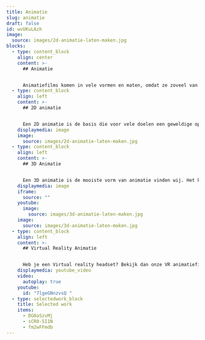 ```yaml
---
title: Animatie
slug: animatie
draft: false
id: wvUKuLAzh
image:
  source: images/2d-animatie-laten-maken.jpg
blocks:
  - type: content_block
    align: center
    content: >-
      ## Animatie


      Animatiefilms komen in vele vormen en maten, omdat ze zoveel van elkaar verschillen kan je hieronder een keuze maken uit 3D animatie, 2D animatie of VR animatie.
  - type: content_block
    align: left
    content: >-
      ## 2D animatie


      Een 2D animatie is de basis die voor vele doelen een geweldige oplossing is. In je eigen huisstijl, uniek op maat gemaakt door onze animatoren. Lees meer over 2D animaties.
    displaymedia: image
    image:
      source: images/2d-animatie-laten-maken.jpg
  - type: content_block
    align: left
    content: >-
      ## 3D Animatie


      Een 3D animatie is de mooiste vorm van animatie vinden wij. Het kost wat meer tijd om te maken, maar het resultaat is verbluffend. Onze specialisten maken graag voor jou de meest gave 3D animaties! Lees hier meer over 3D animaties.
    displaymedia: image
    iframe:
      source: ""
    youtube:
      image:
        source: images/3d-animatie-laten-maken.jpg
    image:
      source: images/3d-animatie-laten-maken.jpg
  - type: content_block
    align: left
    content: >-
      ## Virtual Reality Animatie


      Heb je een Virtual reality headset? Bekijk dan onze VR animatiefilms eens! Deze oplossing biedt geweldige mogelijkheden als je echt wilt opvallen. Ook geweldig om te gebruiken op beurzen of tijdens presentaties!
    displaymedia: youtube_video
    video:
      autoplay: true
    youtube:
      id: "7lgeGNnzvsQ "
  - type: selectedwork_block
    title: Selected work
    items:
      - DG0aSzvMj
      - sCR0-5I1N
      - fm2wFFmdb
---
```

